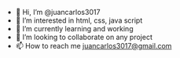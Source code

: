 - 👋 Hi, I’m @juancarlos3017
- 👀 I’m interested in html, css, java script
- 🌱 I’m currently learning and working
- 💞️ I’m looking to collaborate on any project
- 📫 How to reach me juancarlos3017@gmail.com

<!---
juancarlos3017/juancarlos3017 is a ✨ special ✨ repository because its `README.md` (this file) appears on your GitHub profile.
You can click the Preview link to take a look at your changes.
--->
